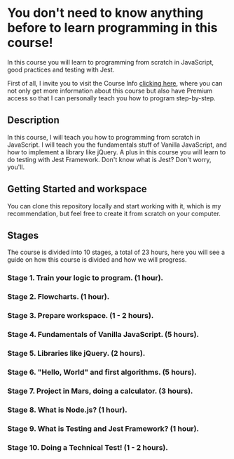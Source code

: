 # You don't need to know anything before to learn programming in this course!
In this course you will learn to programming from scratch in JavaScript, good practices and testing with Jest.

First of all, I invite you to visit the Course Info [clicking here](), where you can not only get more information about this course but also have Premium access so that I can personally teach you how to program step-by-step.

## Description
In this course, I will teach you how to programming from scratch in JavaScript. I will teach you the fundamentals stuff of Vanilla JavaScript, and how to implement a library like jQuery. A plus in this course you will learn to do testing with Jest Framework. Don't know what is Jest? Don't worry, you'll.

## Getting Started and workspace
You can clone this repository locally and start working with it, which is my recommendation, but feel free to create it from scratch on your computer.

## Stages
The course is divided into 10 stages, a total of 23 hours, here you will see a guide on how this course is divided and how we will progress.

### Stage 1. Train your logic to program. (1 hour).
### Stage 2. Flowcharts. (1 hour).
### Stage 3. Prepare workspace. (1 - 2 hours).
### Stage 4. Fundamentals of Vanilla JavaScript. (5 hours).
### Stage 5. Libraries like jQuery. (2 hours).
### Stage 6. "Hello, World" and first algorithms. (5 hours).
### Stage 7. Project in Mars, doing a calculator. (3 hours).
### Stage 8. What is Node.js? (1 hour).
### Stage 9. What is Testing and Jest Framework? (1 hour).
### Stage 10. Doing a Technical Test! (1 - 2 hours).

